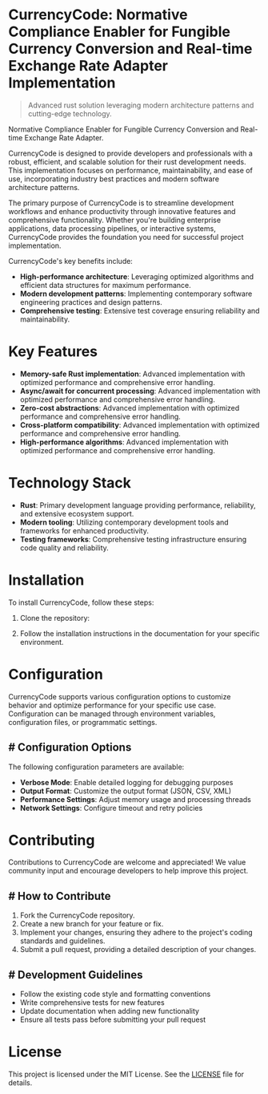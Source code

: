 <!-- fallback_CurrencyCode_20250810001335_24751 -->

# CurrencyCode: Normative Compliance Enabler for Fungible Currency Conversion and Real-time Exchange Rate Adapter Implementation
> Advanced rust solution leveraging modern architecture patterns and cutting-edge technology.

Normative Compliance Enabler for Fungible Currency Conversion and Real-time Exchange Rate Adapter.

CurrencyCode is designed to provide developers and professionals with a robust, efficient, and scalable solution for their rust development needs. This implementation focuses on performance, maintainability, and ease of use, incorporating industry best practices and modern software architecture patterns.

The primary purpose of CurrencyCode is to streamline development workflows and enhance productivity through innovative features and comprehensive functionality. Whether you're building enterprise applications, data processing pipelines, or interactive systems, CurrencyCode provides the foundation you need for successful project implementation.

CurrencyCode's key benefits include:

* **High-performance architecture**: Leveraging optimized algorithms and efficient data structures for maximum performance.
* **Modern development patterns**: Implementing contemporary software engineering practices and design patterns.
* **Comprehensive testing**: Extensive test coverage ensuring reliability and maintainability.

# Key Features

* **Memory-safe Rust implementation**: Advanced implementation with optimized performance and comprehensive error handling.
* **Async/await for concurrent processing**: Advanced implementation with optimized performance and comprehensive error handling.
* **Zero-cost abstractions**: Advanced implementation with optimized performance and comprehensive error handling.
* **Cross-platform compatibility**: Advanced implementation with optimized performance and comprehensive error handling.
* **High-performance algorithms**: Advanced implementation with optimized performance and comprehensive error handling.

# Technology Stack

* **Rust**: Primary development language providing performance, reliability, and extensive ecosystem support.
* **Modern tooling**: Utilizing contemporary development tools and frameworks for enhanced productivity.
* **Testing frameworks**: Comprehensive testing infrastructure ensuring code quality and reliability.

# Installation

To install CurrencyCode, follow these steps:

1. Clone the repository:


2. Follow the installation instructions in the documentation for your specific environment.

# Configuration

CurrencyCode supports various configuration options to customize behavior and optimize performance for your specific use case. Configuration can be managed through environment variables, configuration files, or programmatic settings.

## # Configuration Options

The following configuration parameters are available:

* **Verbose Mode**: Enable detailed logging for debugging purposes
* **Output Format**: Customize the output format (JSON, CSV, XML)
* **Performance Settings**: Adjust memory usage and processing threads
* **Network Settings**: Configure timeout and retry policies

# Contributing

Contributions to CurrencyCode are welcome and appreciated! We value community input and encourage developers to help improve this project.

## # How to Contribute

1. Fork the CurrencyCode repository.
2. Create a new branch for your feature or fix.
3. Implement your changes, ensuring they adhere to the project's coding standards and guidelines.
4. Submit a pull request, providing a detailed description of your changes.

## # Development Guidelines

* Follow the existing code style and formatting conventions
* Write comprehensive tests for new features
* Update documentation when adding new functionality
* Ensure all tests pass before submitting your pull request

# License

This project is licensed under the MIT License. See the [LICENSE](https://github.com/laurindoisaac/CurrencyCode/blob/main/LICENSE) file for details.
